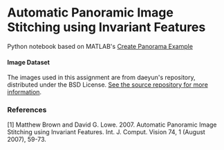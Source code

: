 # Automatic Panoramic Image Stitching using Invariant Features

Python notebook based on MATLAB's [Create Panorama Example](https://www.mathworks.com/help/vision/ug/feature-based-panoramic-image-stitching.html?searchHighlight=panorama&s_tid=doc_srchtitle#FeatureBasedPanoramicImageStitchingExample-1)

#### Image Dataset
The images used in this assignment are from daeyun's repository, distributed under the BSD License. [See the source repository for more information](https://github.com/daeyun/Image-Stitching?tab=License-1-ov-file#License-1-ov-file).

### References
[1] Matthew Brown and David G. Lowe. 2007. Automatic Panoramic Image Stitching using Invariant Features. Int. J. Comput. Vision 74, 1 (August 2007), 59-73.
